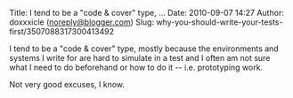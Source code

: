 Title: I tend to be a &quot;code &amp; cover&quot; type, ...
Date: 2010-09-07 14:27
Author: doxxxicle (noreply@blogger.com)
Slug: why-you-should-write-your-tests-first/3507088317300413492

I tend to be a "code & cover" type, mostly because the environments and
systems I write for are hard to simulate in a test and I often am not
sure what I need to do beforehand or how to do it -- i.e. prototyping
work.  
  
Not very good excuses, I know.

